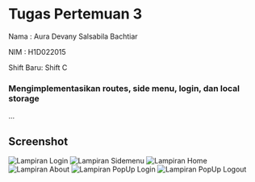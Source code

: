 # Tugas Pertemuan 3

Nama : Aura Devany Salsabila Bachtiar

NIM : H1D022015

Shift Baru: Shift C

### Mengimplementasikan routes, side menu, login, dan local storage
...

## Screenshot
![Lampiran Login](login_page.png)
![Lampiran Sidemenu](side_menu.png)
![Lampiran Home](home_page.png)
![Lampiran About](about_page.png)
![Lampiran PopUp Login](popup_login.png)
![Lampiran PopUp Logout](popup.png)
